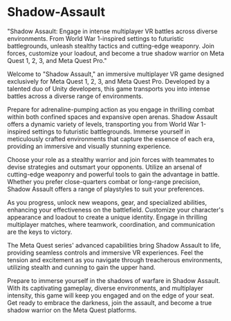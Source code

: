 # Shadow-Assault
"Shadow Assault: Engage in intense multiplayer VR battles across diverse environments. From World War 1-inspired settings to futuristic battlegrounds, unleash stealthy tactics and cutting-edge weaponry. Join forces, customize your loadout, and become a true shadow warrior on Meta Quest 1, 2, 3, and Meta Quest Pro."

Welcome to "Shadow Assault," an immersive multiplayer VR game designed exclusively for Meta Quest 1, 2, 3, and Meta Quest Pro. Developed by a talented duo of Unity developers, this game transports you into intense battles across a diverse range of environments.

Prepare for adrenaline-pumping action as you engage in thrilling combat within both confined spaces and expansive open arenas. Shadow Assault offers a dynamic variety of levels, transporting you from World War 1-inspired settings to futuristic battlegrounds. Immerse yourself in meticulously crafted environments that capture the essence of each era, providing an immersive and visually stunning experience.

Choose your role as a stealthy warrior and join forces with teammates to devise strategies and outsmart your opponents. Utilize an arsenal of cutting-edge weaponry and powerful tools to gain the advantage in battle. Whether you prefer close-quarters combat or long-range precision, Shadow Assault offers a range of playstyles to suit your preferences.

As you progress, unlock new weapons, gear, and specialized abilities, enhancing your effectiveness on the battlefield. Customize your character's appearance and loadout to create a unique identity. Engage in thrilling multiplayer matches, where teamwork, coordination, and communication are the keys to victory.

The Meta Quest series' advanced capabilities bring Shadow Assault to life, providing seamless controls and immersive VR experiences. Feel the tension and excitement as you navigate through treacherous environments, utilizing stealth and cunning to gain the upper hand.

Prepare to immerse yourself in the shadows of warfare in Shadow Assault. With its captivating gameplay, diverse environments, and multiplayer intensity, this game will keep you engaged and on the edge of your seat. Get ready to embrace the darkness, join the assault, and become a true shadow warrior on the Meta Quest platforms.
